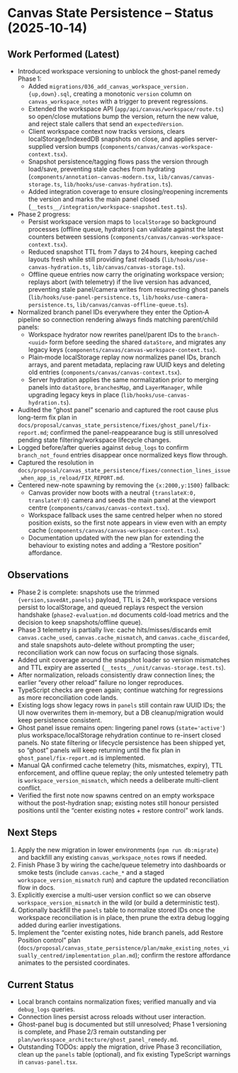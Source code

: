 # Canvas State Persistence – Status (2025‑10‑14)

## Work Performed (Latest)
- Introduced workspace versioning to unblock the ghost-panel remedy Phase 1:
  - Added `migrations/036_add_canvas_workspace_version.{up,down}.sql`, creating a monotonic `version` column on `canvas_workspace_notes` with a trigger to prevent regressions.
  - Extended the workspace API (`app/api/canvas/workspace/route.ts`) so open/close mutations bump the version, return the new value, and reject stale callers that send an `expectedVersion`.
  - Client workspace context now tracks versions, clears localStorage/IndexedDB snapshots on close, and applies server-supplied version bumps (`components/canvas/canvas-workspace-context.tsx`).
  - Snapshot persistence/tagging flows pass the version through load/save, preventing stale caches from hydrating (`components/annotation-canvas-modern.tsx`, `lib/canvas/canvas-storage.ts`, `lib/hooks/use-canvas-hydration.ts`).
  - Added integration coverage to ensure closing/reopening increments the version and marks the main panel closed (`__tests__/integration/workspace-snapshot.test.ts`).
- Phase 2 progress:
  - Persist workspace version maps to `localStorage` so background processes (offline queue, hydrators) can validate against the latest counters between sessions (`components/canvas/canvas-workspace-context.tsx`).
  - Reduced snapshot TTL from 7 days to 24 hours, keeping cached layouts fresh while still providing fast reloads (`lib/hooks/use-canvas-hydration.ts`, `lib/canvas/canvas-storage.ts`).
  - Offline queue entries now carry the originating workspace version; replays abort (with telemetry) if the live version has advanced, preventing stale panel/camera writes from resurrecting ghost panels (`lib/hooks/use-panel-persistence.ts`, `lib/hooks/use-camera-persistence.ts`, `lib/canvas/canvas-offline-queue.ts`).
- Normalized branch panel IDs everywhere they enter the Option‑A pipeline so connection rendering always finds matching parent/child panels:
  - Workspace hydrator now rewrites panel/parent IDs to the `branch-<uuid>` form before seeding the shared `dataStore`, and migrates any legacy keys (`components/canvas/canvas-workspace-context.tsx`).
  - Plain‑mode localStorage replay now normalizes panel IDs, branch arrays, and parent metadata, replacing raw UUID keys and deleting old entries (`components/canvas/canvas-context.tsx`).
  - Server hydration applies the same normalization prior to merging panels into `dataStore`, `branchesMap`, and `LayerManager`, while upgrading legacy keys in place (`lib/hooks/use-canvas-hydration.ts`).
- Audited the “ghost panel” scenario and captured the root cause plus long-term fix plan in `docs/proposal/canvas_state_persistence/fixes/ghost_panel/fix-report.md`; confirmed the panel-reappearance bug is still unresolved pending state filtering/workspace lifecycle changes.
- Logged before/after queries against `debug_logs` to confirm `branch_not_found` entries disappear once normalized keys flow through.
- Captured the resolution in `docs/proposal/canvas_state_persistence/fixes/connection_lines_issue_when_app_is_reload/FIX_REPORT.md`.
- Centered new-note spawning by removing the `{x:2000,y:1500}` fallback:
  - Canvas provider now boots with a neutral `{translateX:0, translateY:0}` camera and seeds the main panel at the viewport centre (`components/canvas/canvas-context.tsx`).
  - Workspace fallback uses the same centred helper when no stored position exists, so the first note appears in view even with an empty cache (`components/canvas/canvas-workspace-context.tsx`).
  - Documentation updated with the new plan for extending the behaviour to existing notes and adding a “Restore position” affordance.

## Observations
- Phase 2 is complete: snapshots use the trimmed `{version,savedAt,panels}` payload, TTL is 24 h, workspace versions persist to localStorage, and queued replays respect the version handshake (`phase2-evaluation.md` documents cold-load metrics and the decision to keep snapshots/offline queue).
- Phase 3 telemetry is partially live: cache hits/misses/discards emit `canvas.cache_used`, `canvas.cache_mismatch`, and `canvas.cache_discarded`, and stale snapshots auto-delete without prompting the user; reconciliation work can now focus on surfacing those signals.
- Added unit coverage around the snapshot loader so version mismatches and TTL expiry are asserted (`__tests__/unit/canvas-storage.test.ts`).
- After normalization, reloads consistently draw connection lines; the earlier “every other reload” failure no longer reproduces.
- TypeScript checks are green again; continue watching for regressions as more reconciliation code lands.
- Existing logs show legacy rows in `panels` still contain raw UUID IDs; the UI now overwrites them in-memory, but a DB cleanup/migration would keep persistence consistent.
- Ghost panel issue remains open: lingering panel rows (`state='active'`) plus workspace/localStorage rehydration continue to re-insert closed panels. No state filtering or lifecycle persistence has been shipped yet, so “ghost” panels will keep returning until the fix plan in `ghost_panel/fix-report.md` is implemented.
- Manual QA confirmed cache telemetry (hits, mismatches, expiry), TTL enforcement, and offline queue replay; the only untested telemetry path is `workspace_version_mismatch`, which needs a deliberate multi-client conflict.
- Verified the first note now spawns centred on an empty workspace without the post-hydration snap; existing notes still honour persisted positions until the “center existing notes + restore control” work lands.

## Next Steps
1. Apply the new migration in lower environments (`npm run db:migrate`) and backfill any existing `canvas_workspace_notes` rows if needed.
2. Finish Phase 3 by wiring the cache/queue telemetry into dashboards or smoke tests (include `canvas.cache_*` and a staged `workspace_version_mismatch` run) and capture the updated reconciliation flow in docs.
3. Explicitly exercise a multi-user version conflict so we can observe `workspace_version_mismatch` in the wild (or build a deterministic test).
4. Optionally backfill the `panels` table to normalize stored IDs once the workspace reconciliation is in place, then prune the extra debug logging added during earlier investigations.
5. Implement the “center existing notes, hide branch panels, add Restore Position control” plan (`docs/proposal/canvas_state_persistence/plan/make_existing_notes_visually_centred/implementation_plan.md`); confirm the restore affordance animates to the persisted coordinates.

## Current Status
- Local branch contains normalization fixes; verified manually and via `debug_logs` queries.
- Connection lines persist across reloads without user interaction.
- Ghost-panel bug is documented but still unresolved; Phase 1 versioning is complete, and Phase 2/3 remain outstanding per `plan/worksspace_architecture/ghost_panel_remedy.md`.
- Outstanding TODOs: apply the migration, drive Phase 3 reconciliation, clean up the `panels` table (optional), and fix existing TypeScript warnings in `canvas-panel.tsx`.
